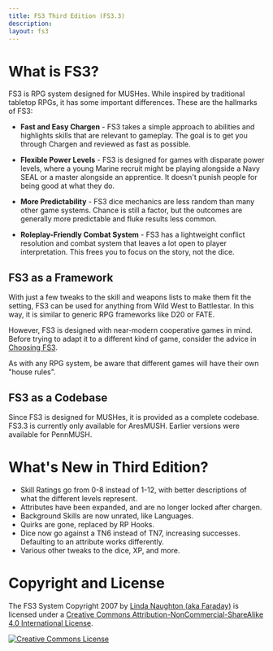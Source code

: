 ```yaml
---
title: FS3 Third Edition (FS3.3)
description:
layout: fs3
---
```


# What is FS3?

FS3 is RPG system designed for MUSHes.  While inspired by traditional tabletop RPGs, it has some important differences.   These are the hallmarks of FS3:

* **Fast and Easy Chargen** - FS3 takes a simple approach to abilities and highlights skills that are relevant to gameplay.  The goal is to get you through Chargen and reviewed as fast as possible.

* **Flexible Power Levels** - FS3 is designed for games with disparate power levels, where a young Marine recruit might be playing alongside a Navy SEAL or a master alongside an apprentice.   It doesn't punish people for being good at what they do.

* **More Predictability** - FS3 dice mechanics are less random than many other game systems.  Chance is still a factor, but the outcomes are generally more predictable and fluke results less common.

* **Roleplay-Friendly Combat System** - FS3 has a lightweight conflict resolution and combat system that leaves a lot open to player interpretation.  This frees you to focus on the story, not the dice.

## FS3 as a Framework

With just a few tweaks to the skill and weapons lists to make them fit the setting, FS3 can be used for anything from Wild West to Battlestar.  In this way, it is similar to generic RPG frameworks like D20 or FATE.

However, FS3 is designed with near-modern cooperative games in mind.  Before trying to adapt it to a different kind of game, consider the advice in [Choosing FS3](/fs3/fs3-3/choosing-fs3).

As with any RPG system, be aware that different games will have their own "house rules".

## FS3 as a Codebase

Since FS3 is designed for MUSHes, it is provided as a complete codebase.  FS3.3 is currently only available for AresMUSH.  Earlier versions were available for PennMUSH.

# What's New in Third Edition?

* Skill Ratings go from 0-8 instead of 1-12, with better descriptions of what the different levels represent.
* Attributes have been expanded, and are no longer locked after chargen.
* Background Skills are now unrated, like Languages.
* Quirks are gone, replaced by RP Hooks.
* Dice now go against a TN6 instead of TN7, increasing successes.  Defaulting to an attribute works differently.
* Various other tweaks to the dice, XP, and more.

# Copyright and License

<span xmlns:dct="http://purl.org/dc/terms/" href="http://purl.org/dc/dcmitype/Text" property="dct:title" rel="dct:type">The FS3 System</span>  Copyright 2007 by <a xmlns:cc="http://creativecommons.org/ns#" href="http://www.aresmush.com" property="cc:attributionName" rel="cc:attributionURL">Linda Naughton (aka Faraday)</a> is licensed under a <a rel="license" href="http://creativecommons.org/licenses/by-nc-sa/4.0/">Creative Commons Attribution-NonCommercial-ShareAlike 4.0 International License</a>.

<a rel="license" href="http://creativecommons.org/licenses/by-nc-sa/4.0/"><img alt="Creative Commons License" style="border-width:0" src="https://i.creativecommons.org/l/by-nc-sa/4.0/88x31.png" /></a>

